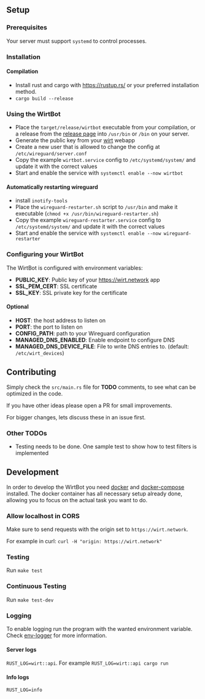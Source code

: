 ## Setup

### Prerequisites

Your server must support `systemd` to control processes.

### Installation

#### Compilation

- Install rust and cargo with https://rustup.rs/ or your preferred installation method.
- `cargo build --release`

### Using the WirtBot

- Place the `target/release/wirtbot` executable from your compilation, or a release from the [release page](https://github.com/b-m-f/WirtBot/releases) into `/usr/bin` or `/bin` on your server.
- Generate the public key from your [wirt](https://wirt.network/settings) webapp
- Create a new user that is allowed to change the config at `/etc/wireguard/server.conf`
- Copy the example `wirtbot.service` config to `/etc/systemd/system/` and update it with the correct values
- Start and enable the service with `systemctl enable --now wirtbot`

#### Automatically restarting wireguard

- install `inotify-tools`
- Place the `wireguard-restarter.sh` script to `/usr/bin` and make it executable (`chmod +x /usr/bin/wireguard-restarter.sh`)
- Copy the example `wireguard-restarter.service` config to `/etc/systemd/system/` and update it with the correct values
- Start and enable the service with `systemctl enable --now wireguard-restarter`

### Configuring your WirtBot

The WirtBot is configured with environment variables:

- **PUBLIC_KEY**: Public key of your https://wirt.network app
- **SSL_PEM_CERT**: SSL certificate
- **SSL_KEY**: SSL private key for the certificate

#### Optional

- **HOST**: the host address to listen on
- **PORT**: the port to listen on
- **CONFIG_PATH**: path to your Wireguard configuration
- **MANAGED_DNS_ENABLED**: Enable endpoint to configure DNS
- **MANAGED_DNS_DEVICE_FILE**: File to write DNS entries to. (default: `/etc/wirt_devices`)

## Contributing

Simply check the `src/main.rs` file for **TODO** comments, to see what can be optimized in the code.

If you have other ideas please open a PR for small improvements.

For bigger changes, lets discuss these in an issue first.

### Other TODOs

- Testing needs to be done. One sample test to show how to test filters is implemented

## Development

In order to develop the WirtBot you need [docker](https://docs.docker.com/get-docker/) and [docker-compose](https://docs.docker.com/compose/) installed.
The docker container has all necessary setup already done, allowing you to focus on the actual task you want to do.

### Allow localhost in CORS

Make sure to send requests with the origin set to `https://wirt.network`.

For example in curl: `curl -H "origin: https://wirt.network"`

### Testing

Run `make test`

### Continuous Testing

Run `make test-dev`

### Logging

To enable logging run the program with the wanted environment variable.
Check [env-logger](https://docs.rs/env_logger/0.7.1/env_logger/) for more information.

#### Server logs

`RUST_LOG=wirt::api`. For example `RUST_LOG=wirt::api cargo run`

#### Info logs

`RUST_LOG=info`